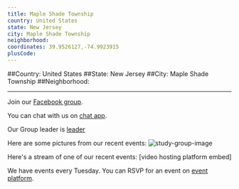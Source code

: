 ```yaml
---
title: Maple Shade Township
country: United States
state: New Jersey
city: Maple Shade Township
neighborhood: 
coordinates: 39.9526127,-74.9923915
plusCode:
---
```


##Country: United States
##State: New Jersey
##City: Maple Shade Township
##Neighborhood: 
*****
Join our [Facebook group](https://www.facebook.com/groups/free.code.camp.maple.shade/).

You can chat with us on [chat app]().

Our Group leader is [leader]()

Here are some pictures from our recent events:
![study-group-image]()

Here's a stream of one of our recent events:
[video hosting platform embed]

We have events every Tuesday. You can RSVP for an event on [event platform]().
